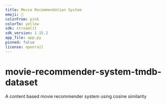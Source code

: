 ```yaml
---
title: Movie Recommendation System
emoji: 🦀
colorFrom: pink
colorTo: yellow
sdk: streamlit
sdk_version: 1.15.2
app_file: app.py
pinned: false
license: openrail
---
```


# movie-recommender-system-tmdb-dataset
A content based movie recommender system using cosine similarity
